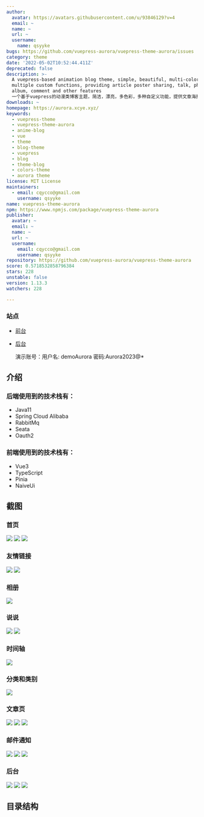 ```yaml
---
author:
  avatar: https://avatars.githubusercontent.com/u/93846129?v=4
  email: ~
  name: ~
  url: ~
  username:
    name: qsyyke
bugs: https://github.com/vuepress-aurora/vuepress-theme-aurora/issues
category: theme
date: '2022-05-02T10:52:44.411Z'
deprecated: false
description: >-
  A vuepress-based animation blog theme, simple, beautiful, multi-color,
  multiple custom functions, providing article poster sharing, talk, photo
  album, comment and other features
  一个基于vuepress的动漫类博客主题，简洁，漂亮，多色彩，多种自定义功能，提供文章海报分享，说说，相册，评论等特色功�?
downloads: ~
homepage: https://aurora.xcye.xyz/
keywords:
  - vuepress-theme
  - vuepress-theme-aurora
  - anime-blog
  - vue
  - theme
  - blog-theme
  - vuepress
  - blog
  - theme-blog
  - colors-theme
  - aurora theme
license: MIT License
maintainers:
  - email: cqycco@gmail.com
    username: qsyyke
name: vuepress-theme-aurora
npm: https://www.npmjs.com/package/vuepress-theme-aurora
publisher:
  avatar: ~
  email: ~
  name: ~
  url: ~
  username:
    email: cqycco@gmail.com
    username: qsyyke
repository: https://github.com/vuepress-aurora/vuepress-theme-aurora
score: 0.5718532858796384
stars: 228
unstable: false
version: 1.13.3
watchers: 228

---
```




### 站点

- [前台](https://blog.xcye.xyz/)

- [后台](https://admin.xcye.xyz/login?redirect=/dashboard/analysis)

  演示账号：用户名: demoAurora 密码:Aurora2023@*



## 介绍

### 后端使用到的技术栈有：

- Java11
- Spring Cloud Alibaba
- RabbitMq
- Seata
- Oauth2

### 前端使用到的技术栈有：

- Vue3
- TypeScript
- Pinia
- NaiveUi


## 截图

### 首页
![](docs/cover/1.png)
![](docs/cover/2.png)
![](docs/cover/3.png)
### 友情链接
![](docs/cover/4.png)
![](docs/cover/5.png)
### 相册
![](docs/cover/6.png)
### 说说
![](docs/cover/8.png)
![](docs/cover/7.png)
### 时间轴
![](docs/cover/10.png)
### 分类和类别
![](docs/cover/9.png)



### 文章页 
![](docs/cover/11.png)
![](docs/cover/14.png)
![](docs/cover/12.png)

### 邮件通知
![](docs/cover/15.jpg)
![](docs/cover/16.jpg)
![](docs/cover/17.jpg)

### 后台

![](docs/cover/20.png)
![](docs/cover/21.png)
![](docs/cover/22.png)



## 目录结构

